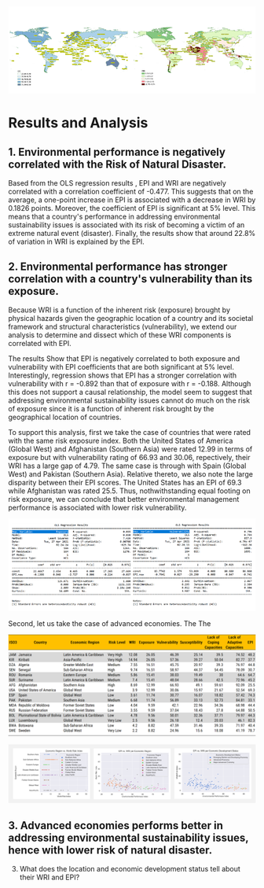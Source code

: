 ![](https://github.com/jsacoba/pai789_finalproject/blob/main/aes-folder/joined_maps.png)

# Results and Analysis

## 1. Environmental performance is negatively correlated with the Risk of Natural Disaster.

Based from the OLS regression results , EPI and WRI are negatively correlated with a correlation coefficient of -0.477. This suggests that on the average, a one-point increase in EPI is associated with a decrease in WRI by 0.1826 points. Moreover, the coefficient of EPI is significant at 5% level. This means that a country's performance in addressing environmental sustainability issues is associated with its risk of becoming a victim of an extreme natural event (disaster). Finally, the results show that around 22.8% of variation in WRI is explained by the EPI. 

## 2. Environmental performance has stronger correlation with a country's vulnerability than its exposure.

Because WRI is a function of the inherent risk (exposure) brought by physical hazards given the geographic location of a country and its societal framework and structural characteristics (vulnerability), we extend our analysis to determine and dissect which of these WRI components is correlated with EPI.

The results Show that EPI is negatively correlated to both exposure and vulnerability with EPI coefficients that are both significant at 5% level. Interestingly, regression shows that EPI has a stronger correlation with vulnerability with r = -0.892 than that of exposure with r = -0.188. Although this does not support a causal relationship, the model seem to suggest that addressing environmental sustainability issues cannot do much on the risk of exposure since it is a function of inherent risk brought by the geographical location of countries. 

To support this analysis, first we take the case of countries that were rated with the same risk exposure index. Both the United States of America (Global West) and Afghanistan (Southern Asia) were rated 12.99 in terms of exposure but with vulnerability rating of 66.93 and 30.06, repectively, their WRI has a large gap of 4.79. The same case is through with Spain (Global West) and Pakistan (Southern Asia). Relative thereto, we also note the large disparity between their EPI scores. The United States has an EPI of 69.3 while Afghanistan was rated 25.5. Thus, nothwithstanding equal footing on risk exposure, we can conclude that better environmental management performance is associated with lower risk vulnerability.

![Japan](https://github.com/jsacoba/pai789_finalproject/blob/main/script5_analyze/a.epi_wri/ols_epi_expo_vul.png)

Second, let us take the case of advanced economies. The The 


![](https://github.com/jsacoba/pai789_finalproject/blob/main/aes-folder/points_ols.png)



![](https://github.com/jsacoba/pai789_finalproject/blob/main/script5_analyze/e.%20analysis_tables/risk_region.png)

## 3. Advanced economies performs better in addressing environmental sustainability issues, hence with lower risk of natural disaster.













3. What does the location and economic development status tell about their WRI and EPI?

